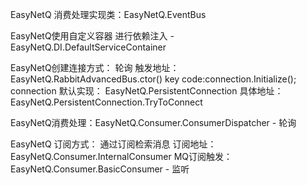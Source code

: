 
EasyNetQ 消费处理实现类：EasyNetQ.EventBus

EasyNetQ使用自定义容器 进行依赖注入  -  EasyNetQ.DI.DefaultServiceContainer

EasyNetQ创建连接方式：
轮询
触发地址：EasyNetQ.RabbitAdvancedBus.ctor() 
    key code:connection.Initialize();
connection 默认实现： EasyNetQ.PersistentConnection
具体地址：EasyNetQ.PersistentConnection.TryToConnect

EasyNetQ消费处理：EasyNetQ.Consumer.ConsumerDispatcher - 轮询

EasyNetQ 订阅方式： 通过订阅检索消息
订阅地址：EasyNetQ.Consumer.InternalConsumer
MQ订阅触发：EasyNetQ.Consumer.BasicConsumer - 监听